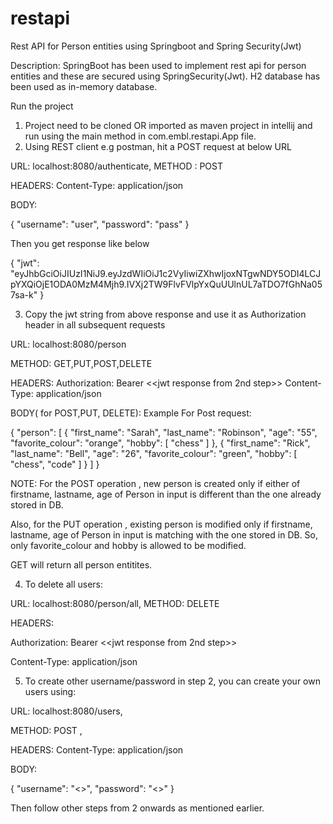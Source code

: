 # restapi
Rest API for Person entities using Springboot and Spring Security(Jwt)

Description: SpringBoot has been used to implement rest api for person entities and these are secured using SpringSecurity(Jwt).
H2 database has been used as in-memory database.

Run the project
1. Project need to be cloned OR imported as maven project in intellij and run using the main method in com.embl.restapi.App file.
2. Using REST client e.g postman, hit a POST request at below URL

URL: localhost:8080/authenticate, METHOD : POST

HEADERS:
Content-Type: application/json

BODY: 

{
	"username": "user",
	"password": "pass"
}

Then you get response like below

{
    "jwt": "eyJhbGciOiJIUzI1NiJ9.eyJzdWIiOiJ1c2VyIiwiZXhwIjoxNTgwNDY5ODI4LCJpYXQiOjE1ODA0MzM4Mjh9.IVXj2TW9FlvFVlpYxQuUUlnUL7aTDO7fGhNa057sa-k"
}

3. Copy the jwt string from above response and use it as Authorization header in
all subsequent requests

URL: localhost:8080/person

METHOD: GET,PUT,POST,DELETE

HEADERS:
Authorization: Bearer <<jwt response from 2nd step>>
Content-Type: application/json

BODY( for POST,PUT, DELETE):
Example For Post request:

{
    "person": [
        {
            "first_name": "Sarah",
            "last_name": "Robinson",
            "age": "55",
            "favorite_colour": "orange",
            "hobby": [
                "chess"
            ]
        },
        {
            "first_name": "Rick",
            "last_name": "Bell",
            "age": "26",
            "favorite_colour": "green",
            "hobby": [
                "chess", "code"
            ]
        }
    ]
}

NOTE: 
For the POST operation , new person is created only if either of firstname, lastname, age of Person in input is different than the one already stored in DB. 

Also, for the PUT operation , existing person is modified only if firstname, lastname, age of Person in input is matching with the one stored in DB. So, only favorite_colour and hobby is allowed to be modified.

GET will return all person entitites.

4. To delete all users:

URL: localhost:8080/person/all, METHOD: DELETE

HEADERS:

Authorization: Bearer <<jwt response from 2nd step>>

Content-Type: application/json

5. To create other username/password in step 2, you can create your own users using:

URL: localhost:8080/users, 

METHOD: POST ,

HEADERS:
Content-Type: application/json

BODY:

{
	"username": "<<new username>>",
	"password": "<<new password>>"
}
	
Then follow other steps from 2 onwards as mentioned earlier.
